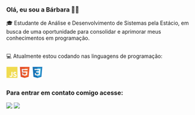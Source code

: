 ### Olá, eu sou a Bárbara 🙋‍♀️


🎓 Estudante de Análise e Desenvolvimento de Sistemas pela Estácio, em busca de uma oportunidade para consolidar e aprimorar meus conhecimentos em programação.

##

💻 Atualmente estou codando nas  linguagens de programação:
<div style="display: inline_block"<br>
 <img align="center" alt="babi-Js" altura="20" largura="10" src="https://raw.githubusercontent.com/devicons/devicon/master/icons/javascript/javascript-plain.svg" height= "30"; width= "30">
 <img align="center" alt="babi-HTML" altura="20" largura="10" src="https://raw.githubusercontent.com/devicons/devicon/master/icons/html5/html5-original.svg" height= "30"; width= "30">
 <img align="center" alt="babi-CSS" altura="20" largura="10" src="https://raw.githubusercontent.com/devicons/devicon/master/icons/css3/css3-original.svg" height= "30"; width= "30">
</div>

##

### Para entrar em contato comigo acesse:

<div>
  <a href = "mailto:barbara.rmarchi@gmail.com"><img src="https://img.shields.io/badge/-Gmail-%23333?style=for-the-badge&logo=gmail&logoColor=red" target="_blank"></a>
  <a href="https://www.linkedin.com/in/barbara-marchi-desenvolvedora/" target="_blank"><img src="https://img.shields.io/badge/-LinkedIn-%230077B5?style=for-the-badge&logo=linkedin&logoColor=white" target="_blank"></a>
</div>
